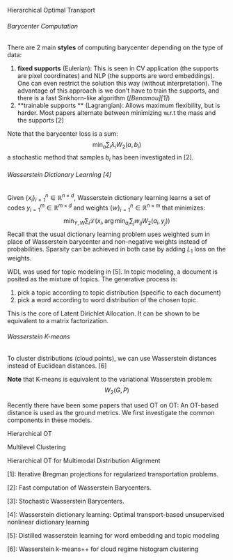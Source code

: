 Hierarchical Optimal Transport



###### Barycenter Computation

There are 2 main **styles** of computing barycenter depending on the type of data:

1. **fixed supports** (Eulerian): This is seen in CV application (the supports are pixel coordinates) and NLP (the supports are word embeddings). One can even restrict the solution this way (without interpretation). The advantage of this approach is we don't have to train the supports, and there is a fast Sinkhorn-like algorithm (<cite>[Benamou][1]</cite>)
2. **trainable supports ** (Lagrangian): Allows maximum flexibility, but is harder. Most papers alternate between minimizing w.r.t the mass and the supports [2]

Note that the barycenter loss is a sum:
$$
\min_a \sum_i \lambda_i W_2(a, b_i)
$$
a stochastic method that samples $b_i$ has been investigated in [2].



###### Wasserstein Dictionary Learning [4]

Given $\{x_i\}_{i=1}^n \in \mathbb{R}^{n \times d}$, Wasserstein dictionary learning learns a set of codes ${y}_{i=1}^m \in \mathbb{R}^{m \times d}$ and weights $\{w\}_{i=1}^n \in \mathbb{R}^{n \times m}$ that minimizes:
$$
\min_{Y, W} \sum_i \mathcal{L}\left(x_i, \arg \min_{a_i} \sum_j w_{ij} W_2(a_i, y_j) \right)
$$
Recall that the usual dictionary learning problem uses weighted sum in place of Wasserstein barycenter and non-negative weights instead of probabilities. Sparsity can be achieved in both case by adding $L_1$ loss on the weights.

WDL was used for topic modeling in [5]. In topic modeling, a document is posited as the mixture of topics. The generative process is:

1. pick a topic according to topic distribution (specific to each document)
2. pick a word according to word distribution of the chosen topic.

This is the core of Latent Dirichlet Allocation. It can be shown to be equivalent to a matrix factorization.



###### Wasserstein K-means

To cluster distributions (cloud points), we can use Wasserstein distances instead of Euclidean distances. [6]

**Note** that K-means is equivalent to the variational Wasserstein problem: 
$$
W_2 (G, P)
$$


Recently there have been some papers that used OT on OT: An OT-based distance is used as the ground metrics.  We first investigate the common components in these models.

Hierarchical OT

Multilevel Clustering

Hierarchical OT for Multimodal Distribution Alignment





[1]: Iterative Bregman projections for regularized transportation problems.

[2]: Fast computation of Wasserstein Barycenters.

[3]: Stochastic Wasserstein Barycenters.

[4]: Wasserstein dictionary learning: Optimal transport-based unsupervised nonlinear dictionary learning

[5]: Distilled wasserstein learning for word embedding and topic modeling

[6]: Wasserstein k-means++ for cloud regime histogram clustering